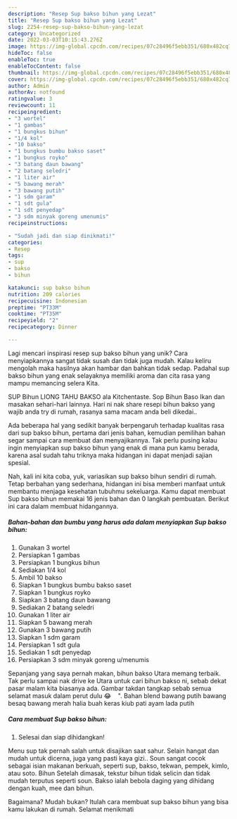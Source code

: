 ```yaml
---
description: "Resep Sup bakso bihun yang Lezat"
title: "Resep Sup bakso bihun yang Lezat"
slug: 2254-resep-sup-bakso-bihun-yang-lezat
category: Uncategorized
date: 2022-03-03T10:15:43.276Z
image: https://img-global.cpcdn.com/recipes/07c28496f5ebb351/680x482cq70/sup-bakso-bihun-foto-resep-utama.jpg
hideToc: false
enableToc: true
enableTocContent: false
thumbnail: https://img-global.cpcdn.com/recipes/07c28496f5ebb351/680x482cq70/sup-bakso-bihun-foto-resep-utama.jpg
cover: https://img-global.cpcdn.com/recipes/07c28496f5ebb351/680x482cq70/sup-bakso-bihun-foto-resep-utama.jpg
author: Admin
authorAv: notfound
ratingvalue: 3
reviewcount: 11
recipeingredient:
- "3 wortel"
- "1 gambas"
- "1 bungkus bihun"
- "1/4 kol"
- "10 bakso"
- "1 bungkus bumbu bakso saset"
- "1 bungkus royko"
- "3 batang daun bawang"
- "2 batang seledri"
- "1 liter air"
- "5 bawang merah"
- "3 bawang putih"
- "1 sdm garam"
- "1 sdt gula"
- "1 sdt penyedap"
- "3 sdm minyak goreng umenumis"
recipeinstructions:

- "Sudah jadi dan siap dinikmati!"
categories:
- Resep
tags:
- sup
- bakso
- bihun

katakunci: sup bakso bihun 
nutrition: 209 calories
recipecuisine: Indonesian
preptime: "PT33M"
cooktime: "PT35M"
recipeyield: "2"
recipecategory: Dinner

---
```





Lagi mencari inspirasi resep sup bakso bihun yang unik? Cara menyiapkannya sangat tidak susah dan tidak juga mudah. Kalau keliru mengolah maka hasilnya akan hambar dan bahkan tidak sedap. Padahal sup bakso bihun yang enak selayaknya memiliki aroma dan cita rasa yang mampu memancing selera Kita.





SUP Bihun LIONG TAHU BAKSO ala Kitchentaste. Sop Bihun Baso Ikan dan masakan sehari-hari lainnya. Hari ni nak share resepi bihun bakso yang wajib anda try di rumah, rasanya sama macam anda beli dikedai..

Ada beberapa hal yang sedikit banyak berpengaruh terhadap kualitas rasa dari sup bakso bihun, pertama dari jenis bahan, kemudian pemilihan bahan segar sampai cara membuat dan menyajikannya. Tak perlu pusing kalau ingin menyiapkan sup bakso bihun yang enak di mana pun kamu berada, karena asal sudah tahu triknya maka hidangan ini dapat menjadi sajian spesial.






Nah, kali ini kita coba, yuk, variasikan sup bakso bihun sendiri di rumah. Tetap berbahan yang sederhana, hidangan ini bisa memberi manfaat untuk membantu menjaga kesehatan tubuhmu sekeluarga. Kamu dapat membuat Sup bakso bihun memakai 16 jenis bahan dan 0 langkah pembuatan. Berikut ini cara dalam membuat hidangannya.

<!--inarticleads1-->

##### Bahan-bahan dan bumbu yang harus ada dalam menyiapkan Sup bakso bihun:

1. Gunakan 3 wortel
1. Persiapkan 1 gambas
1. Persiapkan 1 bungkus bihun
1. Sediakan 1/4 kol
1. Ambil 10 bakso
1. Siapkan 1 bungkus bumbu bakso saset
1. Siapkan 1 bungkus royko
1. Siapkan 3 batang daun bawang
1. Sediakan 2 batang seledri
1. Gunakan 1 liter air
1. Siapkan 5 bawang merah
1. Gunakan 3 bawang putih
1. Siapkan 1 sdm garam
1. Persiapkan 1 sdt gula
1. Sediakan 1 sdt penyedap
1. Persiapkan 3 sdm minyak goreng u/menumis


Sepanjang yang saya pernah makan, bihun bakso Utara memang terbaik. Tak perlu sampai nak drive ke Utara untuk cari bihun bakso ni, sebab dekat pasar malam kita biasanya ada. Gambar takdan tangkap sebab semua selamat masuk dalam perut dulu 😂 ️ ️ ️ ️&#34;. Bahan blend bawang putih bawang besaq bawang merah halia buah keras kiub pati ayam lada putih 

<!--inarticleads2-->

##### Cara membuat Sup bakso bihun:


1. Selesai dan siap dihidangkan!

Menu sup tak pernah salah untuk disajikan saat sahur. Selain hangat dan mudah untuk dicerna, juga yang pasti kaya gizi.. Soun sangat cocok sebagai isian makanan berkuah, seperti sup, bakso, tekwan, pempek, kimlo, atau soto. Bihun Setelah dimasak, tekstur bihun tidak selicin dan tidak mudah terputus seperti soun. Bakso ialah bebola daging yang dihidang dengan kuah, mee dan bihun. 

Bagaimana? Mudah bukan? Itulah cara membuat sup bakso bihun yang bisa kamu lakukan di rumah. Selamat menikmati
